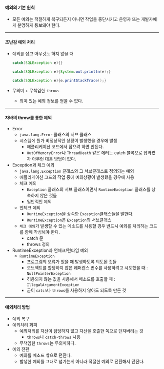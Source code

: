 #### 예외의 기본 원칙

- 모든 예외는 적절하게 복구되든지 아니면 작업을 중단시키고 운영자 또는 개발자에게 분명하게 통보돼야 한다.

---

#### 초난감 예외 처리

- 예외를 잡고 아무것도 하지 않을 때

  ```java
  catch(SQLException e){}
  ```

  ```java
  catch(SQLException e){System.out.println(e);}
  ```

  ```java
  catch(SQLException e){e.printStackTrace();}
  ```

- 무의미 + 무책임한  `throws`

  - 의미 있는 예외 정보를 얻을 수 없다.

---

#### 자바의 throw를 통한 예외

- Error
  - `java.lang.Error` 클래스의 서브 클래스	
  - 시스템에 뭔가 비정상적인 상황이 발생했을 경우에 발생
    - 애플리케이션 코드에서 잡으려 하면 안된다.
    - `OutOfMemoryError`나 `ThreadDeath` 같은 에러는 catch 블록으로 잡와봤자 아무런 대응 방법이 없다.
- Exception과 체크 예외
  - `java.lang.Exception` 클래스와 그 서브클래스로 정의되는 예외
  - 애플리케이션 코드의 작업 중에 예외상황이 발생했을 경우에 사용
  - 체크 예외
    - `Exception` 클래스의 서브 클래스이면서 `RuntimeException` 클래스를 상속하지 않은 것들
    - 일반적인 예외
  - 언체크 예외
    - `RuntimeException`을 상속한 `Exception`클래스들을 말한다.
    - `RuntimeException`은 `Exception`의 서브클래스
  - `체크 예외`가 발생할 수 있는 메소드를 사용할 경우 반드시 예외를 처리하는 코드를 함께 작성해야 한다.
    - catch 문
    - throws 정의
- RuntimeException과 언체크/런타임 예외
  - `RuntimeException`
    - 프로그램의 오류가 있을 때 발생하도록 의도된 것들
    - 오브젝트를 할당하지 않은 레퍼런스 변수를 사용하려고 시도했을 때 : `NullPointerException`
    - 허용되지 않는 값을 사용해서 메소드를 호출할 때 : `IllegalArgumentException`
    - 굳이 `catch`나 `throws`를 사용하지 않아도 되도록 만든 것

---

#### 예외처리 방법

- 예외 복구
- 예외처리 회피
  - 예외처리를 자신이 담당하지 않고 자신을 호출한 쪽으로 던져버리는 것
    - `throws`나 `catch-throws` 사용
  - 무책임한 `throws`는 무의미하다.
- 예외 전환
  - 예외를 메소드 밖으로 던진다.
  - 발생한 예외를 그대로 넘기는게 아니라 적절한 예외로 전환해서 던진다.

